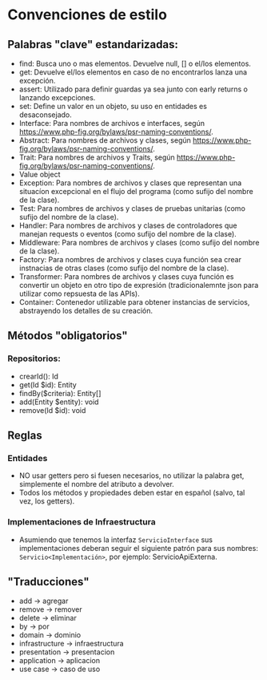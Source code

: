 # Convenciones de estilo

## Palabras "clave" estandarizadas:
- find: Busca uno o mas elementos. Devuelve null, [] o el/los elementos.
- get: Devuelve el/los elementos en caso de no encontrarlos lanza una excepción.
- assert: Utilizado para definir guardas ya sea junto con early returns o lanzando excepciones.
- set: Define un valor en un objeto, su uso en entidades es desaconsejado.
- Interface: Para nombres de archivos e interfaces, según https://www.php-fig.org/bylaws/psr-naming-conventions/.
- Abstract: Para nombres de archivos y clases, según https://www.php-fig.org/bylaws/psr-naming-conventions/.
- Trait: Para nombres de archivos y Traits, según https://www.php-fig.org/bylaws/psr-naming-conventions/.
- Value object
- Exception: Para nombres de archivos y clases que representan una situacíon excepcional en el flujo del programa (como sufijo del nombre de la clase).
- Test: Para nombres de archivos y clases de pruebas unitarias (como sufijo del nombre de la clase).
- Handler: Para nombres de archivos y clases de controladores que manejan requests o eventos (como sufijo del nombre de la clase).
- Middleware: Para nombres de archivos y clases (como sufijo del nombre de la clase).
- Factory: Para nombres de archivos y clases cuya función sea crear instnacias de otras clases (como sufijo del nombre de la clase).
- Transformer: Para nombres de archivos y clases cuya función es convertir un objeto en otro tipo de expresión (tradicionalemnte json para utilizar como repsuesta de las APIs).
- Container: Contenedor utilizable para obtener instancias de servicios, abstrayendo los detalles de su creación.

## Métodos "obligatorios"
### Repositorios:
- crearId(): Id
- get(Id $id): Entity
- findBy($criteria): Entity[]
- add(Entity $entity): void
- remove(Id $id): void

## Reglas
### Entidades
- NO usar getters pero si fuesen necesarios, no utilizar la palabra get, simplemente el nombre del atributo a devolver.
- Todos los métodos y propiedades deben estar en español (salvo, tal vez, los getters).

### Implementaciones de Infraestructura
- Asumiendo que tenemos la interfaz `ServicioInterface` sus implementaciones deberan seguir el siguiente patrón para sus nombres: `Servicio<Implementación>`, por ejemplo: ServicioApiExterna.


## "Traducciones"
- add -> agregar
- remove -> remover
- delete -> eliminar
- by -> por
- domain -> dominio
- infrastructure -> infraestructura
- presentation -> presentacion
- application -> aplicacion
- use case -> caso de uso
